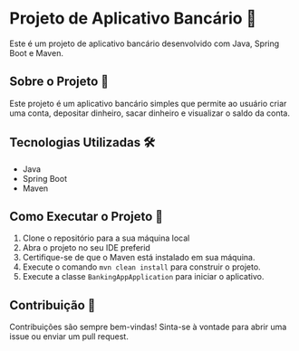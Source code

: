 # Projeto de Aplicativo Bancário 🏦

Este é um projeto de aplicativo bancário desenvolvido com Java, Spring Boot e Maven.

## Sobre o Projeto 📖

Este projeto é um aplicativo bancário simples que permite ao usuário criar uma conta, depositar dinheiro, sacar dinheiro e visualizar o saldo da conta.

## Tecnologias Utilizadas 🛠️

- Java
- Spring Boot
- Maven

## Como Executar o Projeto 🚀

1. Clone o repositório para a sua máquina local
2. Abra o projeto no seu IDE preferid
3. Certifique-se de que o Maven está instalado em sua máquina.
4. Execute o comando `mvn clean install` para construir o projeto.
5. Execute a classe `BankingAppApplication` para iniciar o aplicativo.

## Contribuição 🤝

Contribuições são sempre bem-vindas! Sinta-se à vontade para abrir uma issue ou enviar um pull request.

